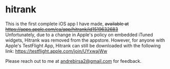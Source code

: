 # hitrank

This is the first complete iOS app I have made, ~~available at https://apps.apple.com/ca/app/hitrank/id1519632683~~ <br/>
Unfortunately, due to a change in Apple's policy on embedded iTuned widgets, Hitrank was removed from the appstore. However, for anyone with Apple's TestFlight App, Hitrank can still be downloaded with the following link: https://testflight.apple.com/join/UYxwajWw

Please reach out to me at andrebirsa2@gmail.com for feedback. <br/>

